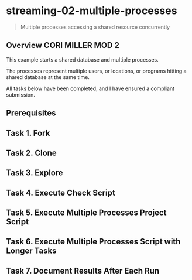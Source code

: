 # streaming-02-multiple-processes

> Multiple processes accessing a shared resource concurrently

## Overview CORI MILLER MOD 2

This example starts a shared database and multiple processes.

The processes represent multiple users, or locations, or programs 
hitting a shared database at the same time. 

All tasks below have been completed, and I have ensured a compliant submission.

## Prerequisites

## Task 1. Fork 

## Task 2. Clone

## Task 3. Explore

## Task 4. Execute Check Script

## Task 5. Execute Multiple Processes Project Script

## Task 6. Execute Multiple Processes Script with Longer Tasks

## Task 7. Document Results After Each Run



